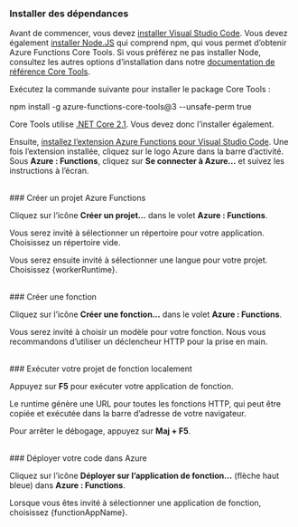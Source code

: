 ### Installer des dépendances

Avant de commencer, vous devez <a href="https://go.microsoft.com/fwlink/?linkid=2016593" target="_blank">installer Visual Studio Code</a>. Vous devez également <a href="https://go.microsoft.com/fwlink/?linkid=2016195" target="_blank">installer Node.JS</a> qui comprend npm, qui vous permet d’obtenir Azure Functions Core Tools. Si vous préférez ne pas installer Node, consultez les autres options d’installation dans notre <a href="https://go.microsoft.com/fwlink/?linkid=2016192" target="_blank">documentation de référence Core Tools</a>.

Exécutez la commande suivante pour installer le package Core Tools :

<MarkdownHighlighter>npm install -g azure-functions-core-tools@3 --unsafe-perm true</MarkdownHighlighter>

Core Tools utilise <a href="https://go.microsoft.com/fwlink/?linkid=2016373" target="_blank">.NET Core 2.1</a>. Vous devez donc l’installer également.

Ensuite, <a href="https://go.microsoft.com/fwlink/?linkid=2016800" target="_blank">installez l’extension Azure Functions pour Visual Studio Code</a>. Une fois l’extension installée, cliquez sur le logo Azure dans la barre d’activité. Sous **Azure : Functions**, cliquez sur **Se connecter à Azure...** et suivez les instructions à l’écran.

<br/>
### Créer un projet Azure Functions

Cliquez sur l’icône **Créer un projet...** dans le volet **Azure : Functions**.

Vous serez invité à sélectionner un répertoire pour votre application. Choisissez un répertoire vide.

Vous serez ensuite invité à sélectionner une langue pour votre projet. Choisissez {workerRuntime}.

<br/>
### Créer une fonction

Cliquez sur l’icône **Créer une fonction...** dans le volet **Azure : Functions**.

Vous serez invité à choisir un modèle pour votre fonction. Nous vous recommandons d’utiliser un déclencheur HTTP pour la prise en main.

<br/>
### Exécuter votre projet de fonction localement

Appuyez sur **F5** pour exécuter votre application de fonction.

Le runtime génère une URL pour toutes les fonctions HTTP, qui peut être copiée et exécutée dans la barre d’adresse de votre navigateur.

Pour arrêter le débogage, appuyez sur **Maj + F5**.

<br/>
### Déployer votre code dans Azure

Cliquez sur l’icône **Déployer sur l’application de fonction...** (flèche haut bleue) dans **Azure : Functions**.

Lorsque vous êtes invité à sélectionner une application de fonction, choisissez {functionAppName}.
